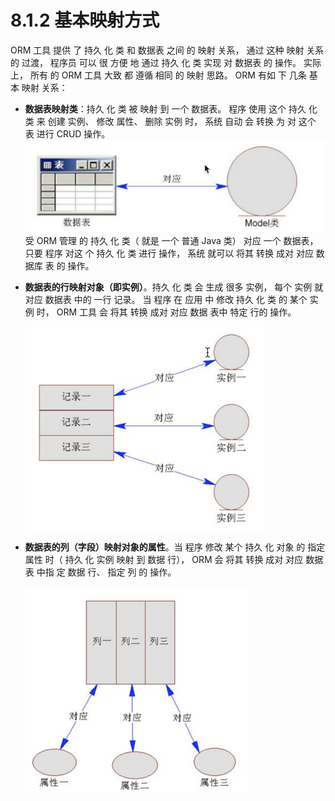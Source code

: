 # 8.1.2 基本映射方式

ORM 工具 提供 了 持久 化 类 和 数据表 之间 的 映射 关系， 通过 这种 映射 关系 的 过渡， 程序员 可以 很 方便 地 通过 持久 化 类 实现 对 数据表 的 操作。 实际上， 所有 的 ORM 工具 大致 都 遵循 相同 的 映射 思路。 ORM 有如 下 几条 基本 映射 关系：

* **数据表映射类**：持久 化 类 被 映射 到 一个 数据表。 程序 使用 这个 持久 化 类 来 创建 实例、 修改 属性、 删除 实例 时， 系统 自动 会 转换 为 对 这个 表 进行 CRUD 操作。
  ![](/assets/数据表对应model类.png)
  受 ORM 管理 的 持久 化 类（ 就是 一个 普通 Java 类） 对应 一个 数据表， 只要 程序 对这 个 持久 化 类 进行 操作， 系统 就可以 将其 转换 成对 对应 数据库 表 的 操作。

* **数据表的行映射对象（即实例）**。持久 化 类 会 生成 很多 实例， 每个 实例 就 对应 数据表 中的 一行 记录。 当 程序 在 应用 中 修改 持久 化 类 的 某个 实例 时， ORM 工具 会 将其 转换 成对 对应 数据 表中 特定 行的 操作。

  ![](/assets/数据表中的记录行对应持久化对象.png)

* **数据表的列（字段）映射对象的属性**。当 程序 修改 某个 持久 化 对象 的 指定 属性 时（ 持久 化 实例 映射 到 数据 行）， ORM 会 将其 转换 成对 对应 数据表 中指 定 数据 行、 指定 列 的 操作。

  ![](/assets/数据表中的列对应对象的属性.png)



